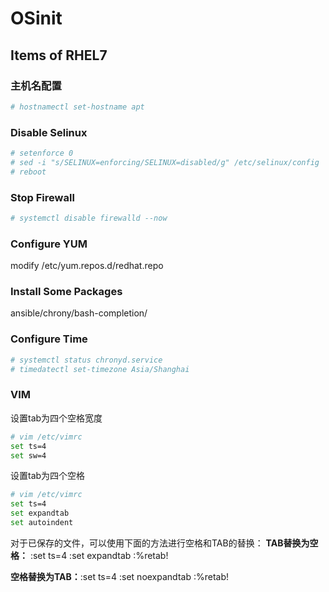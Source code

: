 # OSinit



## Items of RHEL7

###  主机名配置

``` bash
# hostnamectl set-hostname apt
```

### Disable Selinux

```bash
# setenforce 0
# sed -i "s/SELINUX=enforcing/SELINUX=disabled/g" /etc/selinux/config
# reboot
```

### Stop Firewall

```bash
# systemctl disable firewalld --now
```

### Configure YUM

modify /etc/yum.repos.d/redhat.repo

### Install Some Packages

ansible/chrony/bash-completion/

### Configure Time

```bash
# systemctl status chronyd.service
# timedatectl set-timezone Asia/Shanghai
```

### VIM 

设置tab为四个空格宽度

```bash
# vim /etc/vimrc 
set ts=4
set sw=4
```

设置tab为四个空格

```bash
# vim /etc/vimrc
set ts=4
set expandtab
set autoindent
```

对于已保存的文件，可以使用下面的方法进行空格和TAB的替换：
**TAB替换为空格：**
:set ts=4
:set expandtab
:%retab!

**空格替换为TAB：**:set ts=4
:set noexpandtab
:%retab!







